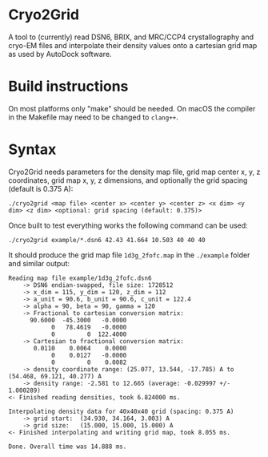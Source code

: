 # Cryo2Grid

A tool to (currently) read DSN6, BRIX, and MRC/CCP4 crystallography and cryo-EM files and interpolate their density values onto a cartesian grid map as used by AutoDock software.

# Build instructions

On most platforms only "make" should be needed. On macOS the compiler in the Makefile may need to be changed to `clang++`.

# Syntax

Cryo2Grid needs parameters for the density map file, grid map center x, y, z coordinates, grid map x, y, z dimensions, and optionally the grid spacing (default is 0.375 A):

`./cryo2grid <map file> <center x> <center y> <center z> <x dim> <y dim> <z dim> <optional: grid spacing (default: 0.375)>`

Once built to test everything works the following command can be used:

`./cryo2grid example/*.dsn6 42.43 41.664 10.503 40 40 40`

It should produce the grid map file `1d3g_2fofc.map` in the `./example` folder and similar output:
```
Reading map file example/1d3g_2fofc.dsn6
    -> DSN6 endian-swapped, file size: 1728512
    -> x_dim = 115, y_dim = 120, z_dim = 112
    -> a_unit = 90.6, b_unit = 90.6, c_unit = 122.4
    -> alpha = 90, beta = 90, gamma = 120
    -> Fractional to cartesian conversion matrix:
	  90.6000  -45.3000   -0.0000
	        0   78.4619   -0.0000
	        0         0  122.4000
    -> Cartesian to fractional conversion matrix:
	   0.0110    0.0064    0.0000
	        0    0.0127   -0.0000
	        0         0    0.0082
    -> density coordinate range: (25.077, 13.544, -17.785) A to (54.468, 69.121, 40.277) A
    -> density range: -2.581 to 12.665 (average: -0.029997 +/- 1.000289)
<- Finished reading densities, took 6.824000 ms.

Interpolating density data for 40x40x40 grid (spacing: 0.375 A)
    -> grid start:  (34.930, 34.164, 3.003) A
    -> grid size:   (15.000, 15.000, 15.000) A
<- Finished interpolating and writing grid map, took 8.055 ms.

Done. Overall time was 14.888 ms.
```
